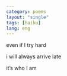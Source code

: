 ```yaml
---
category: poems
layout: "single"
tags: [haiku]
lang: eng
---
```


even if I try hard


i will always arrive late


it’s who I am
